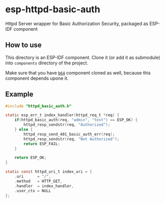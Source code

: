 # esp-httpd-basic-auth
Httpd Server wrapper for Basic Authorization Security, packaged as ESP-IDF component

## How to use

This directory is an ESP-IDF component. Clone it (or add it as submodule) into `components` directory of the project.

Make sure that you have [`b64`](https://github.com/abobija/esp-idf-b64) component cloned as well, because this component depends upone it.

## Example

```c
#include "httpd_basic_auth.h"

static esp_err_t index_handler(httpd_req_t *req) {
	if(httpd_basic_auth(req, "admin", "test") == ESP_OK) {
		httpd_resp_sendstr(req, "Authorized");
	} else {
		httpd_resp_send_401_basic_auth_err(req);
		httpd_resp_sendstr(req, "Not Authorized");
		return ESP_FAIL;
	}

	return ESP_OK;
}

static const httpd_uri_t index_uri = {
	.uri      = "/",
	.method   = HTTP_GET,
	.handler  = index_handler,
	.user_ctx = NULL
};
```

